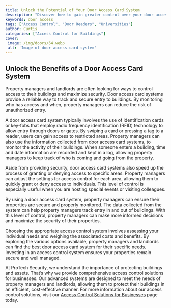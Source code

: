 ```yaml
---
title: Unlock the Potential of Your Door Access Card System
description: "Discover how to gain greater control over your door access card system and unlock its full potential for improved security convenience and more"
keywords: door access
tags: ["Access Control", "Door Readers", "Universities"]
author: Curtis
categories: ["Access Control for Buildings"]
cover: 
 image: /img/doors/64.webp
 alt: 'Image of door access card system'
---
```

## Unlock the Benefits of a Door Access Card System

Property managers and landlords are often looking for ways to control access to their buildings and maximize security. Door access card systems provide a reliable way to track and secure entry to buildings. By monitoring who has access and when, property managers can reduce the risk of unauthorized entry.

A door access card system typically involves the use of identification cards or key-fobs that employ radio frequency identification (RFID) technology to allow entry through doors or gates. By swiping a card or pressing a tag to a reader, users can gain access to restricted areas. Property managers can also use the information collected from door access card systems, to monitor the activity of their buildings. When someone enters a building, time and date information are recorded and kept in a log, allowing property managers to keep track of who is coming and going from the property.

Aside from providing security, door access card systems also speed up the process of granting or denying access to specific areas. Property managers can adjust the settings for access control for each area, allowing them to quickly grant or deny access to individuals. This level of control is especially useful when you are hosting special events or visiting colleagues.

By using a door access card system, property managers can ensure their properties are secure and properly monitored. The data collected from the system can help property managers track entry in and out of buildings. With this level of control, property managers can make more informed decisions and maximize the security of their properties.

Choosing the appropriate access control system involves assessing your individual needs and weighing the associated costs and benefits. By exploring the various options available, property managers and landlords can find the best door access card system for their specific needs. Investing in an access control system ensures your properties remain secure and well managed.

At ProTech Security, we understand the importance of protecting buildings and assets. That’s why we provide comprehensive access control solutions for businesses. Our advanced systems are designed to meet the needs of property managers and landlords, allowing them to protect their buildings in an efficient, cost-effective manner. For more information about our access control solutions, visit our [Access Control Solutions for Businesses](/access-control) page today.

